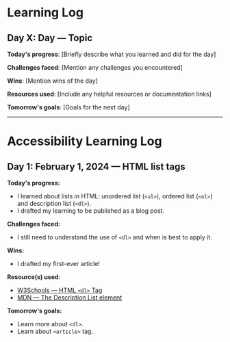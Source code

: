 # Learning Log

## Day X: Day — Topic

**Today's progress**: [Briefly describe what you learned and did for the day]

**Challenges faced**: [Mention any challenges you encountered]

**Wins**: [Mention wins of the day]

**Resources used**: [Include any helpful resources or documentation links]

**Tomorrow's goals**: [Goals for the next day]

---

# Accessibility Learning Log

## Day 1: February 1, 2024 — HTML list tags

**Today's progress:**

- I learned about lists in HTML: unordered list (`<ul>`), ordered list (`<ol>`) and description list (`<dl>`).
- I drafted my learning to be published as a blog post.

**Challenges faced:**

- I still need to understand the use of `<dl>` and when is best to apply it.

**Wins:**

- I drafted my first-ever article!

**Resource(s) used**:

- [W3Schools — HTML `<dl>` Tag](https://www.w3schools.com/TAGS/tag_dl.asp)
- [MDN — The Description List element](https://developer.mozilla.org/en-US/docs/Web/HTML/Element/dl)

**Tomorrow's goals:**

- Learn more about `<dl>`.
- Learn about `<article>` tag.
